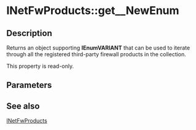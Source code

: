 # INetFwProducts::get__NewEnum

## Description

Returns an object supporting **IEnumVARIANT** that can be used to iterate through all the registered third-party firewall products in the collection.

This property is read-only.

## Parameters

## See also

[INetFwProducts](https://learn.microsoft.com/previous-versions/windows/desktop/api/netfw/nn-netfw-inetfwproducts)
